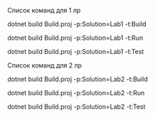 Список команд для 1 лр

dotnet build Build.proj -p:Solution=Lab1 -t:Build

dotnet build Build.proj -p:Solution=Lab1 -t:Run

dotnet build Build.proj -p:Solution=Lab1 -t:Test

Список команд для 2 лр

dotnet build Build.proj -p:Solution=Lab2 -t:Build

dotnet build Build.proj -p:Solution=Lab2 -t:Run

dotnet build Build.proj -p:Solution=Lab2 -t:Test
